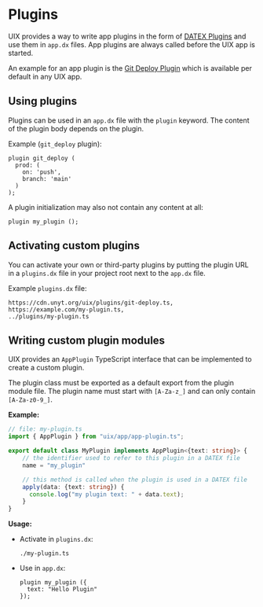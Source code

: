 # Plugins

UIX provides a way to write app plugins in the form of [DATEX Plugins](https://github.com/unyt-org/datex-specification)
and use them in `app.dx` files.
App plugins are always called before the UIX app is started.

An example for an app plugin is the [Git Deploy Plugin](https://cdn.unyt.org/uix/plugins/git-deploy.ts) which is available per
default in any UIX app.

## Using plugins

Plugins can be used in an `app.dx` file with the `plugin` keyword.
The content of the plugin body depends on the plugin.

Example (`git_deploy` plugin):
```datex
plugin git_deploy (
  prod: (
    on: 'push',
    branch: 'main'
  )
);
```

A plugin initialization may also not contain any content at all:
```datex
plugin my_plugin ();
```

## Activating custom plugins

You can activate your own or third-party plugins by putting the plugin URL in a `plugins.dx` file in your project root 
next to the `app.dx` file.

Example `plugins.dx` file:

```datex
https://cdn.unyt.org/uix/plugins/git-deploy.ts,
https://example.com/my-plugin.ts,
../plugins/my-plugin.ts
```

## Writing custom plugin modules

UIX provides an `AppPlugin` TypeScript interface that can be implemented
to create a custom plugin.

The plugin class must be exported as a default export from the plugin module file.
The plugin name must start with `[A-Za-z_]` and can only contain `[A-Za-z0-9_]`.

**Example:**

```ts
// file: my-plugin.ts
import { AppPlugin } from "uix/app/app-plugin.ts";

export default class MyPlugin implements AppPlugin<{text: string}> {
    // the identifier used to refer to this plugin in a DATEX file 
    name = "my_plugin"

    // this method is called when the plugin is used in a DATEX file
    apply(data: {text: string}) {
      console.log("my plugin text: " + data.text);
    }
}
```

**Usage:**

* Activate in `plugins.dx`:
  ```datex
  ./my-plugin.ts 
  ```

* Use in `app.dx`:
  ```datex
  plugin my_plugin ({
    text: "Hello Plugin"
  });
  ```
